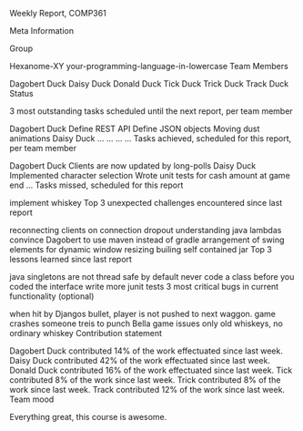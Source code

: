 Weekly Report, COMP361

Meta Information

Group

Hexanome-XY
your-programming-language-in-lowercase
Team Members

Dagobert Duck
Daisy Duck
Donald Duck
Tick Duck
Trick Duck
Track Duck
Status

3 most outstanding tasks scheduled until the next report, per team member

Dagobert Duck
Define REST API
Define JSON objects
Moving dust animations
Daisy Duck
...
...
...
...
Tasks achieved, scheduled for this report, per team member

Dagobert Duck
Clients are now updated by long-polls
Daisy Duck
Implemented character selection
Wrote unit tests for cash amount at game end
...
Tasks missed, scheduled for this report

implement whiskey
Top 3 unexpected challenges encountered since last report

reconnecting clients on connection dropout
understanding java lambdas
convince Dagobert to use maven instead of gradle
arrangement of swing elements for dynamic window resizing
builing self contained jar
Top 3 lessons learned since last report

java singletons are not thread safe by default
never code a class before you coded the interface
write more junit tests
3 most critical bugs in current functionality (optional)

when hit by Djangos bullet, player is not pushed to next waggon.
game crashes someone treis to punch Bella
game issues only old whiskeys, no ordinary whiskey
Contribution statement

Dagobert Duck contributed 14% of the work effectuated since last week.
Daisy Duck contributed 42% of the work effectuated since last week.
Donald Duck contributed 16% of the work effectuated since last week.
Tick contributed 8% of the work since last week.
Trick contributed 8% of the work since last week.
Track contributed 12% of the work since last week.
Team mood

Everything great, this course is awesome.
